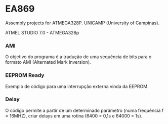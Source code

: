 # EA869
Assembly projects for ATMEGA328P. UNICAMP (University of Campinas).

ATMEL STUDIO 7.0 - ATMEGA328p

<h3>AMI</h3>
O objetivo do programa é a tradução de uma sequência de bits para o formato AMI (Alternated Mark Inversion).

<h3>EEPROM Ready</h3>

Exemplo de código para uma interrupção externa vinda da EEPROM.

<h3>Delay</h3>
O código permite a partir de um determinado parâmetro (numa frequência f = 16MHZ), criar delays em uma rotina (6400 = 0,1s e 64000 = 1s).
